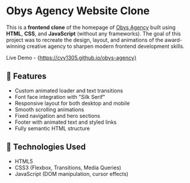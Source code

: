 # Obys Agency Website Clone

This is a **frontend clone** of the homepage of [Obys Agency](https://obys.agency/) built using **HTML**, **CSS**, and **JavaScript** (without any frameworks). The goal of this project was to recreate the design, layout, and animations of the award-winning creative agency to sharpen modern frontend development skills.

 Live Demo - {https://cvy1305.github.io/obys-agency}

## 🚀 Features

- Custom animated loader and text transitions
- Font face integration with "Silk Serif"
- Responsive layout for both desktop and mobile
- Smooth scrolling animations
- Fixed navigation and hero sections
- Footer with animated text and styled links
- Fully semantic HTML structure

## 🔧 Technologies Used

- HTML5
- CSS3 (Flexbox, Transitions, Media Queries)
- JavaScript (DOM manipulation, cursor effects)
